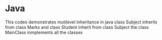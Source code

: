# Java
This codes demonstrates mutilevel inheritance in java
class Subject inherits from class Marks and class Student inherit from class Subject
the class MainClass inmplements all the classes

